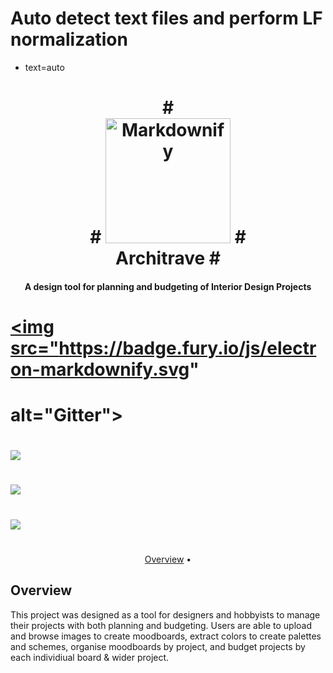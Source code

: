 # Auto detect text files and perform LF normalization

- text=auto

<h1 align="center">
#   <br>
#   <a href="http://www.amitmerchant.com/electron-markdownify"><img src="https://raw.githubusercontent.com/amitmerchant1990/electron-markdownify/master/app/img/markdownify.png" alt="Markdownify" width="200"></a>
#   <br>
  Architrave
#   <br>
</h1>

<h4 align="center">A design tool for planning and budgeting of Interior Design Projects</h4>

# <p align="center">

# <a href="https://badge.fury.io/js/electron-markdownify">

# <img src="https://badge.fury.io/js/electron-markdownify.svg"

# alt="Gitter">

# </a>

# <a href="https://gitter.im/amitmerchant1990/electron-markdownify"><img src="https://badges.gitter.im/amitmerchant1990/electron-markdownify.svg"></a>

# <a href="https://saythanks.io/to/bullredeyes@gmail.com">

# <img src="https://img.shields.io/badge/SayThanks.io-%E2%98%BC-1EAEDB.svg">

# </a>

# <a href="https://www.paypal.me/AmitMerchant">

# <img src="https://img.shields.io/badge/$-donate-ff69b4.svg?maxAge=2592000&amp;style=flat">

# </a>

# </p>

<p align="center">
  <a href="#overview">Overview</a> •

</p>

## Overview

<p>
This project was designed as a tool for designers and hobbyists to manage their projects with both planning and budgeting.
Users are able to upload and browse images to create moodboards, extract colors to create palettes and schemes, 
organise moodboards by project, and budget projects by each individiual board & wider project.
</p>
